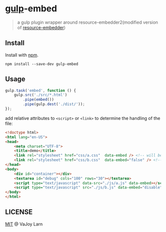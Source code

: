 # [gulp](https://github.com/wearefractal/gulp)-embed
> a gulp plugin wrapper around resource-embedder2(modified version of [resource-embedder](https://github.com/callumlocke/resource-embedder))

## Install

Install with [npm](https://npmjs.org/package/gulp-embed).

```
npm install --save-dev gulp-embed
```
## Usage
```js
gulp.task('embed', function () {
    gulp.src('./src/*.html')
        .pipe(embed())
        .pipe(gulp.dest('./dist/'));
});
```

add relative attributes to `<script>` or `<link>` to determine the handling of the file:
```html
<!doctype html>
<html lang="en-US">
<head>
    <meta charset="UTF-8">
    <title>demo</title>
    <link rel="stylesheet" href="css/a.css"  data-embed /> <!-- will be embed -->
    <link rel="stylesheet" href="css/b.css"  data-embed="false" /> <!-- will NOT be embed -->
</head>
<body>
    <div id="container"></div>
    <textarea id="debug" cols="100" rows="30"></textarea>
    <script type="text/javascript" data-src="./js/a.js" data-embed></script> <!-- will be embed using 'data-src' only -->
    <script type="text/javascript" src="./js/b.js" data-embed="disable"></script><!-- will be removed finally -->
</body>
</html>

```


## LICENSE
[MIT](http://en.wikipedia.org/wiki/MIT_License) @ VaJoy Larn